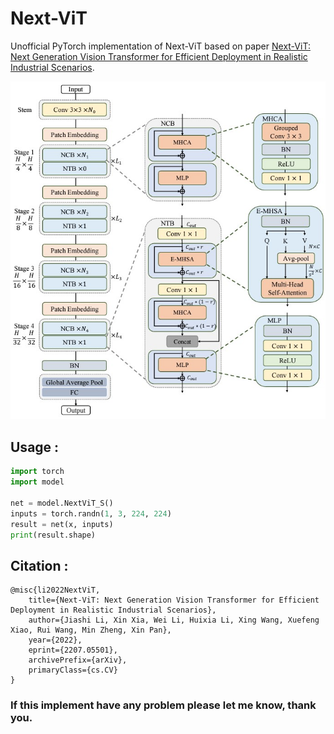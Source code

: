 # Next-ViT

Unofficial PyTorch implementation of Next-ViT based on paper [Next-ViT: Next Generation Vision Transformer for Efficient Deployment in Realistic Industrial Scenarios](https://arxiv.org/abs/2207.05501).


![Network Architecture image from the paper](model_arch.jpg)

## Usage :
```python
import torch
import model

net = model.NextViT_S()
inputs = torch.randn(1, 3, 224, 224)
result = net(x, inputs)
print(result.shape)
```

## Citation :
```
@misc{li2022NextViT,
    title={Next-ViT: Next Generation Vision Transformer for Efficient Deployment in Realistic Industrial Scenarios},
    author={Jiashi Li, Xin Xia, Wei Li, Huixia Li, Xing Wang, Xuefeng Xiao, Rui Wang, Min Zheng, Xin Pan},
    year={2022},
    eprint={2207.05501},
    archivePrefix={arXiv},
    primaryClass={cs.CV}
}
```


### If this implement have any problem please let me know, thank you.